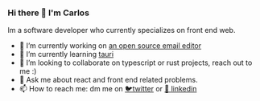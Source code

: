 ### Hi there 👋 I'm Carlos

Im a software developer who currently specializes on front end web.


- 🔭 I’m currently working on [an open source email editor](https://github.com/premail-co/editor)
- 🌱 I’m currently learning [tauri](https://github.com/tauri-apps/tauri)
- 👯 I’m looking to collaborate on typescript or rust projects, reach out to me :)
- 💬 Ask me about react and front end related problems.
- 📫 How to reach me: dm me on [🐦twitter](https://twitter.com/_carlosbf_) or [💼 linkedin](https://www.linkedin.com/in/carlosbf/)




